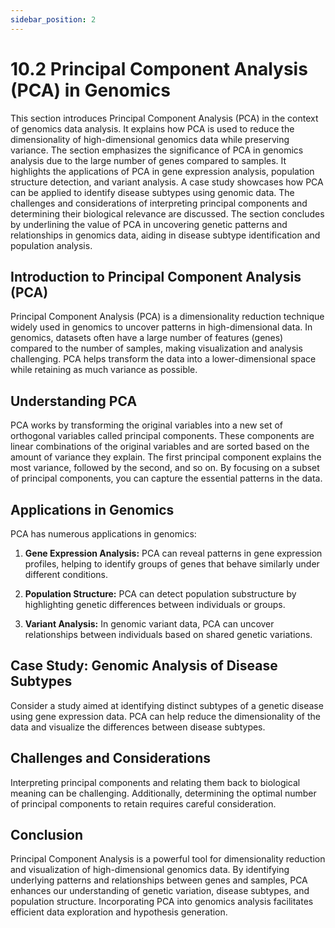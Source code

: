 ```yaml
---
sidebar_position: 2
---
```


# 10.2 Principal Component Analysis (PCA) in Genomics

This section introduces Principal Component Analysis (PCA) in the context of genomics data analysis. It explains how PCA is used to reduce the dimensionality of high-dimensional genomics data while preserving variance. The section emphasizes the significance of PCA in genomics analysis due to the large number of genes compared to samples. It highlights the applications of PCA in gene expression analysis, population structure detection, and variant analysis. A case study showcases how PCA can be applied to identify disease subtypes using genomic data. The challenges and considerations of interpreting principal components and determining their biological relevance are discussed. The section concludes by underlining the value of PCA in uncovering genetic patterns and relationships in genomics data, aiding in disease subtype identification and population analysis.

## Introduction to Principal Component Analysis (PCA)

Principal Component Analysis (PCA) is a dimensionality reduction technique widely used in genomics to uncover patterns in high-dimensional data. In genomics, datasets often have a large number of features (genes) compared to the number of samples, making visualization and analysis challenging. PCA helps transform the data into a lower-dimensional space while retaining as much variance as possible.

## Understanding PCA

PCA works by transforming the original variables into a new set of orthogonal variables called principal components. These components are linear combinations of the original variables and are sorted based on the amount of variance they explain. The first principal component explains the most variance, followed by the second, and so on. By focusing on a subset of principal components, you can capture the essential patterns in the data.

## Applications in Genomics

PCA has numerous applications in genomics:

1. **Gene Expression Analysis:** PCA can reveal patterns in gene expression profiles, helping to identify groups of genes that behave similarly under different conditions.

2. **Population Structure:** PCA can detect population substructure by highlighting genetic differences between individuals or groups.

3. **Variant Analysis:** In genomic variant data, PCA can uncover relationships between individuals based on shared genetic variations.

## Case Study: Genomic Analysis of Disease Subtypes

Consider a study aimed at identifying distinct subtypes of a genetic disease using gene expression data. PCA can help reduce the dimensionality of the data and visualize the differences between disease subtypes.

## Challenges and Considerations

Interpreting principal components and relating them back to biological meaning can be challenging. Additionally, determining the optimal number of principal components to retain requires careful consideration.

## Conclusion

Principal Component Analysis is a powerful tool for dimensionality reduction and visualization of high-dimensional genomics data. By identifying underlying patterns and relationships between genes and samples, PCA enhances our understanding of genetic variation, disease subtypes, and population structure. Incorporating PCA into genomics analysis facilitates efficient data exploration and hypothesis generation.
